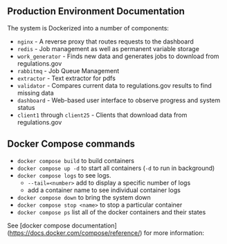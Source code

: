 



## Production Environment Documentation

The system is Dockerized into a number of components:

* `nginx` - A reverse proxy that routes requests to the dashboard
* `redis` - Job management as well as permanent variable storage
* `work_generator` - Finds new data and generates jobs to download from regulations.gov
* `rabbitmq` - Job Queue Management
* `extractor` - Text extractor for pdfs
* `validator` - Compares current data to regulations.gov results to find missing data
* `dashboard` - Web-based user interface to observe progress and system status
* `client1` through `client25` - Clients that download data from regulations.gov

## Docker Compose commands

* `docker compose build` to build containers
* `docker compose up -d` to start all containers (`-d` to run in background)
* `docker compose logs` to see logs.  
	* `--tail=<number>` add to display a specific number of logs
	* add a container name to see individual container logs
* `docker compose down` to bring the system down
* `docker compose stop <name>` to stop a particular container
* `docker compose ps` list all of the docker containers and their states

See [docker compose documentation] (https://docs.docker.com/compose/reference/) for more information:
